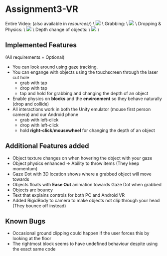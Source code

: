 # Assignment3-VR

Entire Video: (also available in *resources/*) \\
![](resources/ezgif-4-d741d62552.gif) \\
Grabbing: \\
![](resources/ezgif-4-b7e94e2e1e.gif) \\
Dropping & Physics: \\
![](resources/ezgif-4-890e5e6995.gif) \\
Depth change of objects: \\
![](resources/ezgif-4-cb6b75ee6b.gif) \\

## Implemented Features
(All requirements + Optional)
- You can look around using gaze tracking.
- You can engange with objects using the touchscreen through the laser cut hole 
  - grab with tap 
  - drop with tap
  - tap and hold for grabbing and changing the depth of an object
- Enable physics on **blocks** and the **environment** so they behave naturally (drop and collide)
- All interactions work in both the Unity emulator (mouse first person camera) and our Android phone
  - grab with left-click
  - drop with left-click
  - hold **right-click**/**mousewheel** for changing the depth of an object

## Additional Features added
- Object texture changes on when hovering the object with your gaze
- Object physics enhanced -> Ability to throw items (They keep momentum)
- Gaze Dot with 3D location shows where a grabbed object will move towards
- Objects floats with **Ease Out** animation towards Gaze Dot when grabbed
- Objects are bouncy
- Text that explains controls for both PC and Android VR
- Added RigidBody to camera to make objects not clip through your head (They bounce off instead)

## Known Bugs
- Occasional ground clipping could happen if the user forces this by looking at the floor
- The rightmost block seems to have undefined behaviour despite using the exact same code 
